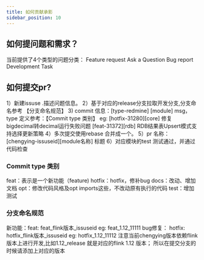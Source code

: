 ```yaml
---
title: 如何贡献承影
sidebar_position: 10
---
```


## 如何提问题和需求？
当前提供了4个类型的问题分类：
Feature request
Ask a Question
Bug report
Development Task

## 如何提交pr?
1）新建issuse .描述问题信息。
2）基于对应的release分支拉取开发分支,分支命名参考 【分支命名规范】
3) commit 信息：[type-redmine] [module] msg，type 定义参考：【Commit type 类别】
eg:
[hotfix-31280][core] 修复bigdecimal转decimal运行失败问题
[feat-31372][rdb] RDB结果表Upsert模式支持选择更新策略
4）多次提交使用rebase 合并成一个。
5）pr 名称：[chengying-issuseid][module名称] 标题
6）对应模块的test 测试通过，并通过代码检查

### Commit type 类别
feat：表示是一个新功能（feature)
hotfix：hotfix，修补bug
docs：改动、增加文档
opt：修改代码风格及opt imports这些，不改动原有执行的代码
test：增加测试

### 分支命名规范
新功能：feat: feat_flink版本_issuseid
eg: feat_1.12_11111
bug修复： hotfix: hotfix_flink版本_issuseid
eg: hotfix_1.12_11112
注意当前chengying版本依赖flink 版本上进行开发,比如1.12_release 就是对应的flink 1.12 版本；
所以在提交分支的时候请添加上对应的版本